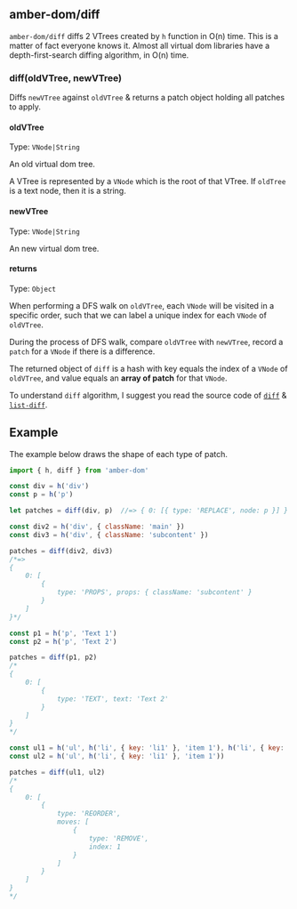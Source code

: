 ## amber-dom/diff

`amber-dom/diff` diffs 2 VTrees created by `h` function in O(n) time. This is a matter of fact everyone knows it. Almost all virtual dom libraries have a depth-first-search diffing algorithm, in O(n) time.

### diff(oldVTree, newVTree)

Diffs `newVTree` against `oldVTree` & returns a patch object holding all patches to apply.

#### oldVTree

Type: `VNode|String`

An old virtual dom tree.

A VTree is represented by a `VNode` which is the root of that VTree. If `oldTree` is a text node, then it is a string.

#### newVTree

Type: `VNode|String`

An new virtual dom tree.

#### returns

Type: `Object`

When performing a DFS walk on `oldVTree`, each `VNode` will be visited in a specific order, such that we can label a unique index for each `VNode` of `oldVTree`.

During the process of DFS walk, compare `oldVTree` with `newVTree`, record a `patch` for a `VNode` if there is a difference.

The returned object of `diff` is a hash with key equals the index of a `VNode` of `oldVTree`, and value equals an **array of patch** for that `VNode`.

To understand `diff` algorithm, I suggest you read the source code of [`diff`](../src/diff/index.js) & [`list-diff`](../src/diff/list-diff.js).

## Example

The example below draws the shape of each type of patch. 

```js
import { h, diff } from 'amber-dom'

const div = h('div')
const p = h('p')

let patches = diff(div, p)  //=> { 0: [{ type: 'REPLACE', node: p }] }

const div2 = h('div', { className: 'main' })
const div3 = h('div', { className: 'subcontent' })

patches = diff(div2, div3)  
/*=>
{
    0: [
        {
            type: 'PROPS', props: { className: 'subcontent' } 
        }
    ]
}*/

const p1 = h('p', 'Text 1')
const p2 = h('p', 'Text 2')

patches = diff(p1, p2)
/*
{
    0: [
        {
            type: 'TEXT', text: 'Text 2'
        }
    ]
}
*/

const ul1 = h('ul', h('li', { key: 'li1' }, 'item 1'), h('li', { key: 'li2' }, 'item 2'))
const ul2 = h('ul', h('li', { key: 'li1' }, 'item 1'))

patches = diff(ul1, ul2)
/*
{
    0: [
        {
            type: 'REORDER',
            moves: [
                {
                    type: 'REMOVE',
                    index: 1
                }
            ]
        }
    ]
}
*/
```

